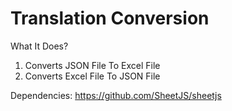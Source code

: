 # Translation Conversion

What It Does?
1. Converts JSON File To Excel File
2. Converts Excel File To JSON File

Dependencies: https://github.com/SheetJS/sheetjs

